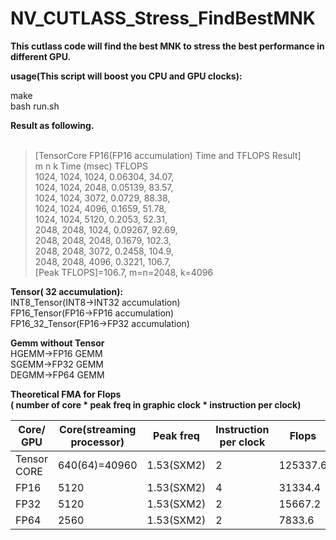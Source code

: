 # NV_CUTLASS_Stress_FindBestMNK

**This cutlass code will find the best MNK to stress the best performance in different GPU.**

**usage(This script will boost you CPU and GPU clocks):**
>
make<br />
bash run.sh

**Result as following.** <br /> <br />
>[TensorCore FP16(FP16 accumulation) Time and TFLOPS Result]<br />
    m      n      k          Time (msec)         TFLOPS  <br />
   1024,   1024,   1024,        0.06304,          34.07, <br />
   1024,   1024,   2048,        0.05139,          83.57, <br />
   1024,   1024,   3072,         0.0729,          88.38, <br />
   1024,   1024,   4096,         0.1659,          51.78, <br />
   1024,   1024,   5120,         0.2053,          52.31, <br />
   2048,   2048,   1024,        0.09267,          92.69, <br />
   2048,   2048,   2048,         0.1679,          102.3, <br />
   2048,   2048,   3072,         0.2458,          104.9, <br />
   2048,   2048,   4096,         0.3221,          106.7, <br />
[Peak TFLOPS]=106.7, m=n=2048, k=4096

**Tensor( 32 accumulation):**<br />
INT8_Tensor(INT8->INT32 accumulation)<br />
FP16_Tensor(FP16->FP16 accumulation) <br />
FP16_32_Tensor(FP16->FP32 accumulation) <br />

**Gemm without Tensor** <br />
HGEMM->FP16 GEMM <br />
SGEMM->FP32 GEMM <br />
DEGMM->FP64 GEMM <br />


**Theoretical FMA for Flops**<br />
**( number of core * peak freq in graphic clock * instruction per clock) <br />**

| Core/ GPU | Core(streaming processor) | Peak freq | Instruction per clock | Flops | GFlops|
| ------------- | ------------- | ------------- | ------------- |------------- | ------------- |
|Tensor CORE|	640(64)=40960|	1.53(SXM2)|	2|	125337.6	|125.34|
|FP16|	5120	|1.53(SXM2)|	4|	31334.4|	31.33|
|FP32|	5120	|1.53(SXM2)|	2|	15667.2|	15.67|
|FP64|	2560	|1.53(SXM2)|	2	|7833.6	|7.83|
